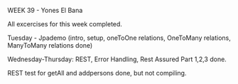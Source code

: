 WEEK 39 - Yones El Bana

All excercises for this week completed. 

Tuesday - Jpademo
(intro, setup, oneToOne relations, OneToMany relations, ManyToMany relations done)

Wednesday-Thursday:
REST, Error Handling, Rest Assured Part 1,2,3 done.

REST test for getAll and addpersons done, but not compiling.



